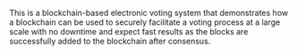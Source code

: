 This is a blockchain-based electronic voting system that demonstrates how a blockchain can be used to securely facilitate a voting process at a large scale with no downtime and expect fast results as the blocks are successfully added to the blockchain after consensus.
